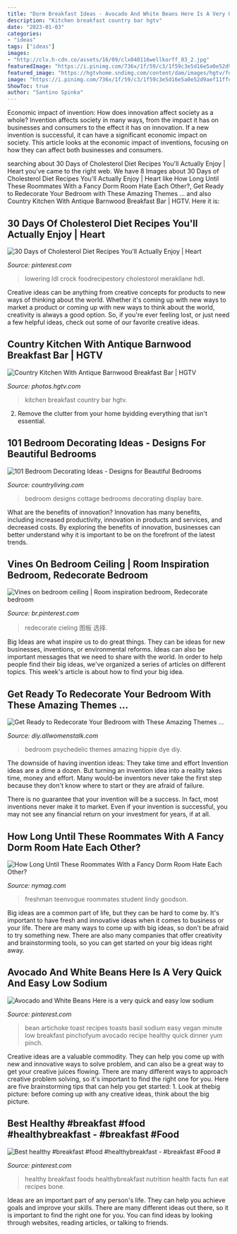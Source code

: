```yaml
---
title: "Dorm Breakfast Ideas - Avocado And White Beans Here Is A Very Quick And Easy Low Sodium"
description: "Kitchen breakfast country bar hgtv"
date: "2023-01-03"
categories:
- "ideas"
tags: ["ideas"]
images:
- "http://clv.h-cdn.co/assets/16/09/clx040116wellkorff_03_2.jpg"
featuredImage: "https://i.pinimg.com/736x/1f/59/c3/1f59c3e5d16e5a0e52d9aef11ffd3e54.jpg"
featured_image: "https://hgtvhome.sndimg.com/content/dam/images/hgtv/fullset/2017/4/14/0/IO_Laura-Lochrin_Ranch-Kitchen-Dining_2.jpg.rend.hgtvcom.616.862.suffix/1492184561270.jpeg"
image: "https://i.pinimg.com/736x/1f/59/c3/1f59c3e5d16e5a0e52d9aef11ffd3e54.jpg"
ShowToc: true
author: "Santino Spinka"
---
```



Economic impact of invention: How does innovation affect society as a whole?
Invention affects society in many ways, from the impact it has on businesses and consumers to the effect it has on innovation. If a new invention is successful, it can have a significant economic impact on society. This article looks at the economic impact of inventions, focusing on how they can affect both businesses and consumers.

	

		
searching about 30 Days of Cholesterol Diet Recipes You&#039;ll Actually Enjoy | Heart you've came to the right web. We have 8 Images about 30 Days of Cholesterol Diet Recipes You&#039;ll Actually Enjoy | Heart like How Long Until These Roommates With a Fancy Dorm Room Hate Each Other?, Get Ready to Redecorate Your Bedroom with These Amazing Themes … and also Country Kitchen With Antique Barnwood Breakfast Bar | HGTV. Here it is:
		
    
## 30 Days Of Cholesterol Diet Recipes You&#039;ll Actually Enjoy | Heart

<img loading=lazy src="https://i.pinimg.com/736x/d2/1f/cc/d21fcc800bf28123a8315c82c5aa99ac.jpg" onerror="this.onerror=null;this.src='https://tse2.mm.bing.net/th?id=OIP.nDMMCcryYB4fPRXtapPhCAHaLH&amp;pid=15.1';" alt="30 Days of Cholesterol Diet Recipes You&#039;ll Actually Enjoy | Heart">

_Source: pinterest.com_

>lowering ldl crock foodrecipestory cholestorol merakilane hdl. 

	

Creative ideas can be anything from creative concepts for products to new ways of thinking about the world. Whether it's coming up with new ways to market a product or coming up with new ways to think about the world, creativity is always a good option. So, if you're ever feeling lost, or just need a few helpful ideas, check out some of our favorite creative ideas.

    
## Country Kitchen With Antique Barnwood Breakfast Bar | HGTV

<img loading=lazy src="https://hgtvhome.sndimg.com/content/dam/images/hgtv/fullset/2017/4/14/0/IO_Laura-Lochrin_Ranch-Kitchen-Dining_2.jpg.rend.hgtvcom.616.862.suffix/1492184561270.jpeg" onerror="this.onerror=null;this.src='https://tse2.mm.bing.net/th?id=OIP.FWkTMQ3j9RBh3r-Eki81SQHaKX&amp;pid=15.1';" alt="Country Kitchen With Antique Barnwood Breakfast Bar | HGTV">

_Source: photos.hgtv.com_

>kitchen breakfast country bar hgtv. 

	

2. Remove the clutter from your home byidding everything that isn't essential.

    
## 101 Bedroom Decorating Ideas - Designs For Beautiful Bedrooms

<img loading=lazy src="http://clv.h-cdn.co/assets/16/09/clx040116wellkorff_03_2.jpg" onerror="this.onerror=null;this.src='https://tse2.mm.bing.net/th?id=OIP.wKz2fmiiR4ZuF8jfVnvbzADMEy&amp;pid=15.1';" alt="101 Bedroom Decorating Ideas - Designs for Beautiful Bedrooms">

_Source: countryliving.com_

>bedroom designs cottage bedrooms decorating display bare. 

	

What are the benefits of innovation?
Innovation has many benefits, including increased productivity, innovation in products and services, and decreased costs. By exploring the benefits of innovation, businesses can better understand why it is important to be on the forefront of the latest trends.

    
## Vines On Bedroom Ceiling | Room Inspiration Bedroom, Redecorate Bedroom

<img loading=lazy src="https://i.pinimg.com/736x/59/09/91/5909918fb94d789b5caa7bbd2047521d.jpg" onerror="this.onerror=null;this.src='https://tse4.mm.bing.net/th?id=OIP.yZOOgBnmpA9dwSgdKhfEVQHaJ3&amp;pid=15.1';" alt="Vines on bedroom ceiling | Room inspiration bedroom, Redecorate bedroom">

_Source: br.pinterest.com_

>redecorate cieling 图板 选择. 

	

Big Ideas are what inspire us to do great things. They can be ideas for new businesses, inventions, or environmental reforms. Ideas can also be important messages that we need to share with the world. In order to help people find their big ideas, we've organized a series of articles on different topics. This week's article is about how to find your big idea.

    
## Get Ready To Redecorate Your Bedroom With These Amazing Themes …

<img loading=lazy src="http://img.allw.mn/content/k6/z1/mcqtpc7o.jpg" onerror="this.onerror=null;this.src='https://tse3.mm.bing.net/th?id=OIP.TEofwZE7cEUITNZU6O8YJQHaKY&amp;pid=15.1';" alt="Get Ready to Redecorate Your Bedroom with These Amazing Themes …">

_Source: diy.allwomenstalk.com_

>bedroom psychedelic themes amazing hippie dye diy. 

	

The downside of having invention ideas: They take time and effort
Invention ideas are a dime a dozen. But turning an invention idea into a reality takes time, money and effort.
Many would-be inventors never take the first step because they don't know where to start or they are afraid of failure.

There is no guarantee that your invention will be a success. In fact, most inventions never make it to market. Even if your invention is successful, you may not see any financial return on your investment for years, if at all.

    
## How Long Until These Roommates With A Fancy Dorm Room Hate Each Other?

<img loading=lazy src="https://pixel.nymag.com/imgs/fashion/daily/2016/08/17/17-dorm-room.w1200.h630.jpg" onerror="this.onerror=null;this.src='https://tse3.mm.bing.net/th?id=OIP.TW7GaqxP7gUXeW1-ZiWxNgHaD4&amp;pid=15.1';" alt="How Long Until These Roommates With a Fancy Dorm Room Hate Each Other?">

_Source: nymag.com_

>freshman teenvogue roommates student lindy goodson. 

	

Big ideas are a common part of life, but they can be hard to come by. It's important to have fresh and innovative ideas when it comes to business or your life. There are many ways to come up with big ideas, so don't be afraid to try something new. There are also many companies that offer creativity and brainstorming tools, so you can get started on your big ideas right away.

    
## Avocado And White Beans Here Is A Very Quick And Easy Low Sodium

<img loading=lazy src="https://i.pinimg.com/736x/1f/59/c3/1f59c3e5d16e5a0e52d9aef11ffd3e54.jpg" onerror="this.onerror=null;this.src='https://tse4.mm.bing.net/th?id=OIP.mgQp4foBXbN9TyDablIAuQHaMB&amp;pid=15.1';" alt="Avocado and White Beans Here is a very quick and easy low sodium">

_Source: pinterest.com_

>bean artichoke toast recipes toasts basil sodium easy vegan minute low breakfast pinchofyum avocado recipe healthy quick dinner yum pinch. 

	

Creative ideas are a valuable commodity. They can help you come up with new and innovative ways to solve problem, and can also be a great way to get your creative juices flowing. There are many different ways to approach creative problem solving, so it's important to find the right one for you. Here are five brainstorming tips that can help you get started: 1. Look at thebig picture: before coming up with any creative ideas, think about the big picture.

    
## Best Healthy #breakfast #food #healthybreakfast - #breakfast #Food #

<img loading=lazy src="https://i.pinimg.com/736x/9a/71/ac/9a71ac3288824d724cb1c3d87d49ba15.jpg" onerror="this.onerror=null;this.src='https://tse4.mm.bing.net/th?id=OIP.IBqY__l92yYd-wtUUDDZSAHaKE&amp;pid=15.1';" alt="Best healthy #breakfast #food #healthybreakfast - #breakfast #Food #">

_Source: pinterest.com_

>healthy breakfast foods healthybreakfast nutrition health facts fun eat recipes bone. 

	

Ideas are an important part of any person's life. They can help you achieve goals and improve your skills. There are many different ideas out there, so it is important to find the right one for you. You can find ideas by looking through websites, reading articles, or talking to friends.


